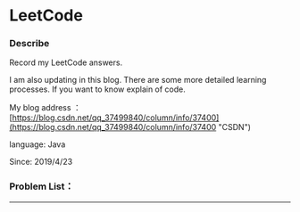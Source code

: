 # LeetCode
### Describe
Record my LeetCode answers. 

I am also updating in this blog. There are some more detailed learning processes. If you want to know explain of code.

My blog address ： [https://blog.csdn.net/qq_37499840/column/info/37400](https://blog.csdn.net/qq_37499840/column/info/37400 "CSDN")

language: Java

Since: 2019/4/23

### Problem List：

----------
